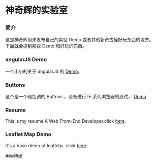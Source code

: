 # 神奇辉的实验室

### 简介
这是神奇辉用来发布自己的实验 Demo 或者其他新奇古怪好玩东西的地方。  
下面就会提到那些 Demo 和好玩的东西。

### angularJS Demo
一个小小的关于 angularJS 的 [Demo](http://shenqihui.github.io/lab/demo/angular)。

### Buttons
这个是一个暗色调的 Buttons ，没有进行 IE 系列浏览器的测试， [Demo](http://shenqihui.github.io/lab/demo/buttons)

### Resume
This is my resume.A Web Front-End Developer.click [here](http://shenqihui.github.io/lab/resume).

### Leaflet Map Demo
It's a base demo of leafletjs. click [here](http://shenqihui.github.io/lab/leaflet)

###待续
